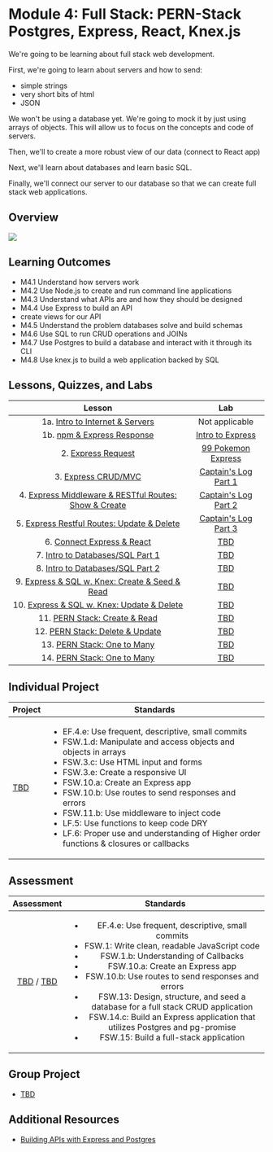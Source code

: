 # Module 4: Full Stack: PERN-Stack Postgres, Express, React, Knex.js

We're going to be learning about full stack web development.

First, we're going to learn about servers and how to send:

- simple strings
- very short bits of html
- JSON

We won't be using a database yet. We're going to mock it by just using arrays of objects. This will allow us to focus on the concepts and code of servers.

Then, we'll to create a more robust view of our data (connect to React app)

Next, we'll learn about databases and learn basic SQL.

Finally, we'll connect our server to our database so that we can create full stack web applications.

## Overview

![](https://comic.browserling.com/full-stack.png)

## Learning Outcomes

- M4.1 Understand how servers work
- M4.2 Use Node.js to create and run command line applications
- M4.3 Understand what APIs are and how they should be designed
- M4.4 Use Express to build an API
- create views for our API
- M4.5 Understand the problem databases solve and build schemas
- M4.6 Use SQL to run CRUD operations and JOINs
- M4.7 Use Postgres to build a database and interact with it through its CLI
- M4.8 Use knex.js to build a web application backed by SQL

## Lessons, Quizzes, and Labs

|                                            Lesson                                             |                                          Lab                                           |
| :-------------------------------------------------------------------------------------------: | :------------------------------------------------------------------------------------: |
|         1a. [Intro to Internet & Servers](./intro-to-internet-and-servers/README.md)          |                                     Not applicable                                     |
|              1b. [npm & Express Response](./intro-to-express-response/README.md)              | [Intro to Express](https://gist.github.com/Krafalski/2747a2287769fb14759a03a6cf188c31) |
|                  2. [Express Request](./intro-to-express-request/README.md)                   |        [99 Pokemon Express](https://github.com/joinpursuit/99-pokemon-express)         |
|                3. [Express CRUD/MVC](./express-rest-crud-mvc-index/README.md)                 |          [Captain's Log Part 1](https://github.com/joinpursuit/captains-log)           |
| 4. [Express Middleware & RESTful Routes: Show & Create](./express-rest-show-create/README.md) |       [Captain's Log Part 2](https://github.com/joinpursuit/captains-log#part-2)       |
|     5. [Express Restful Routes: Update & Delete](./express-rest-delete-update/README.md)      |       [Captain's Log Part 3](https://github.com/joinpursuit/captains-log#part-3)       |
|                6. [Connect Express & React](./express-connect-react/README.md)                |                         [TBD](https://github.com/joinpursuit/)                         |
|              7. [Intro to Databases/SQL Part 1](./intro-to-sql-part-1/README.md)              |                         [TBD](https://github.com/joinpursuit/)                         |
|              8. [Intro to Databases/SQL Part 2](./intro-to-sql-part-2/README.md)              |                         [TBD](https://github.com/joinpursuit/)                         |
|     9. [Express & SQL w. Knex: Create & Seed & Read](./express-sql-create-read/README.md)     |                         [TBD](https://github.com/joinpursuit/)                         |
|      10. [Express & SQL w. Knex: Update & Delete](./express-sql-delete-update/README.md)      |                         [TBD](https://github.com/joinpursuit/)                         |
|                 11. [PERN Stack: Create & Read](./pern-create-read/README.md)                 |                         [TBD](https://github.com/joinpursuit/)                         |
|               12. [PERN Stack: Delete & Update](./pern-update-delete/README.md)               |                         [TBD](https://github.com/joinpursuit/)                         |
|                13. [PERN Stack: One to Many](./pern-one-to-many-c-r/README.md)                |                         [TBD](https://github.com/joinpursuit/)                         |
|                14. [PERN Stack: One to Many](./pern-one-to-many-d-u/README.md)                |                         [TBD](https://github.com/joinpursuit/)                         |

## Individual Project

| Project                                | Standards                                                                                                                                                                                                                                                                                                                                                                                                                                                                                                             |
| -------------------------------------- | --------------------------------------------------------------------------------------------------------------------------------------------------------------------------------------------------------------------------------------------------------------------------------------------------------------------------------------------------------------------------------------------------------------------------------------------------------------------------------------------------------------------- |
| [TBD](https://github.com/joinpursuit/) | <ul><li>EF.4.e: Use frequent, descriptive, small commits</li><li>FSW.1.d: Manipulate and access objects and objects in arrays</li><li>FSW.3.c: Use HTML input and forms</li><li>FSW.3.e: Create a responsive UI</li><li>FSW.10.a: Create an Express app</li><li>FSW.10.b: Use routes to send responses and errors</li><li>FSW.11.b: Use middleware to inject code</li><li>LF.5: Use functions to keep code DRY</li><li>LF.6: Proper use and understanding of Higher order functions & closures or callbacks</li></ul> |

## Assessment

|                                                               Assessment                                                                |                                                                                                                                                                                                                                             Standards                                                                                                                                                                                                                                              |
| :-------------------------------------------------------------------------------------------------------------------------------------: | :------------------------------------------------------------------------------------------------------------------------------------------------------------------------------------------------------------------------------------------------------------------------------------------------------------------------------------------------------------------------------------------------------------------------------------------------------------------------------------------------: |
| [TBD](https://canvas.instructure.com/courses/1605748/assignments/) / [TBD](https://canvas.instructure.com/courses/1705731/assignments/) | <ul><li>EF.4.e: Use frequent, descriptive, small commits</li><li>FSW.1: Write clean, readable JavaScript code</li><li>FSW.1.b: Understanding of Callbacks</li><li>FSW.10.a: Create an Express app</li><li>FSW.10.b: Use routes to send responses and errors</li><li>FSW.13: Design, structure, and seed a database for a full stack CRUD application</li><li>FSW.14.c: Build an Express application that utilizes Postgres and pg-promise</li><li>FSW.15: Build a full-stack application</li></ul> |

## Group Project

- [TBD](https://github.com/joinpursuit/)

## Additional Resources

- [Building APIs with Express and Postgres](../node/building_apis_with_express_and_postgres/README.md)
